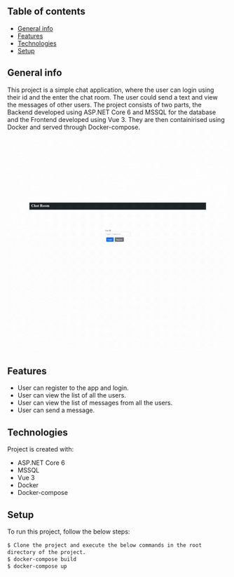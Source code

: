 ## Table of contents
* [General info](#general-info)
* [Features](#features)
* [Technologies](#technologies)
* [Setup](#setup)

## General info
This project is a simple chat application, where the user can login using their id and the enter the chat room. The user could send a text and view the messages
of other users.
The project consists of two parts, the Backend developed using ASP.NET Core 6 and MSSQL for the database and the Frontend developed using Vue 3. 
They are then containirised using Docker and served through Docker-compose.
![](https://github.com/vinoth789/chatApp/blob/main/chatApp.gif)
## Features
- User can register to the app and login.
- User can view the list of all the users.
- User can view the list of messages from all the users.
- User can send a message. 
	
## Technologies
Project is created with:
* ASP.NET Core 6
* MSSQL
* Vue 3
* Docker
* Docker-compose
	
## Setup
To run this project, follow the below steps:

```
$ Clone the project and execute the below commands in the root directory of the project.
$ docker-compose build
$ docker-compose up
```
